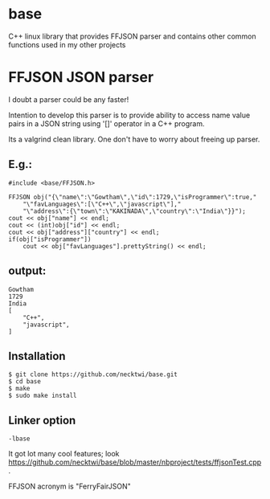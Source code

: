 base
====

C++ linux library that provides FFJSON parser and contains other common functions used in my other projects

FFJSON JSON parser
==================
I doubt a parser could be any faster!

Intention to develop this parser is to provide ability to access name value pairs in a JSON string using '[]' operator in a C++ program.

Its a valgrind clean library. One don't have to worry about freeing up parser.

E.g.:
-----
	#include <base/FFJSON.h>

	FFJSON obj("{\"name\":\"Gowtham\",\"id\":1729,\"isProgrammer\":true,"
		"\"favLanguages\":[\"C++\",\"javascript\"],"
		"\"address\":{\"town\":\"KAKINADA\",\"country\":\"India\"}}");
	cout << obj["name"] << endl;
	cout << (int)obj["id"] << endl;
	cout << obj["address"]["country"] << endl;
	if(obj["isProgrammer"])
		cout << obj["favLanguages"].prettyString() << endl;

output:
-------
	Gowtham
	1729
	India
	[
		"C++",
		"javascript",
	]

Installation
------------
	$ git clone https://github.com/necktwi/base.git
	$ cd base
	$ make
	$ sudo make install

Linker option
--------------
	-lbase
	
It got lot many cool features; look https://github.com/necktwi/base/blob/master/nbproject/tests/ffjsonTest.cpp.

FFJSON acronym is "FerryFairJSON"
